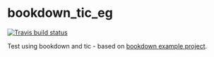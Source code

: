 # bookdown_tic_eg

<!-- badges: start -->
[![Travis build status](https://travis-ci.org/bobturneruk/bookdown_tic_eg.svg?branch=master)](https://travis-ci.org/bobturneruk/bookdown_tic_eg)
<!-- badges: end -->

Test using bookdown and tic - based on [bookdown example project](https://github.com/rstudio/bookdown-demo). 
